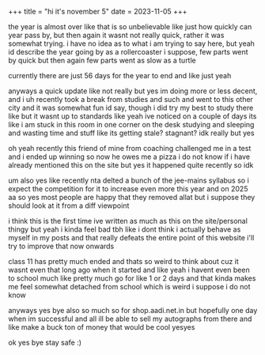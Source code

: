+++
title = "hi it's november 5"
date = 2023-11-05
+++

the year is almost over
like that is so unbelievable like just how quickly can year pass by, but then again it wasnt not really quick, rather it was somewhat trying. i have no idea as to what i am trying to say here, but yeah id describe the year going by as a rollercoaster i suppose, few parts went by quick but then again few parts went as slow as a turtle


currently there are just 56 days for the year to end and like just yeah



anyways a quick update like not really but yes
im doing more or less decent, and i uh recently took a break from studies and such and went to this other city and it was somewhat fun id say, though i did try my best to study there like but it wasnt up to standards like yeah
ive noticed on a couple of days its like i am stuck in this room in one corner on the desk studying and sleeping and wasting time and stuff like its getting stale? stagnant? idk really but yes


oh yeah recently this friend of mine from coaching challenged me in a test and i ended up winning so now he owes me a pizza i do not know if i have already mentioned this on the site but yes it happened quite recently so idk


um also yes like recently nta delted a bunch of the jee-mains syllabus so i expect the competition for it to increase even more this year and on 2025 aa so yes most people are happy that they removed allat but i suppose they should look at it from a diff viewpoint 



i think this is the first time ive written as much as this on the site/personal thingy but yeah i kinda feel bad tbh like i dont think i actually behave as myself in my posts and that really defeats the entire point of this website 
i'll try to improve that now onwards


class 11 has pretty much ended and thats so weird to think about cuz it wasnt even that long ago when it started and like yeah i havent even been to school much like pretty much go for like 1 or 2 days and that kinda makes me feel somewhat detached from school which is weird i suppose i do not know



anyways yes bye 
also so much so for shop.aadi.net.in but hopefully one day when im successful and all ill be able to sell my autographs from there and like make a buck ton of money that would be cool yesyes


ok yes bye stay safe :) 
